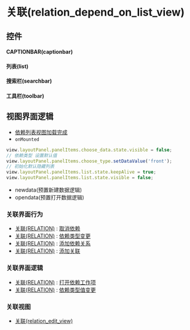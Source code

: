 # 关联(relation_depend_on_list_view)  <!-- {docsify-ignore-all} -->



## 控件
#### CAPTIONBAR(captionbar)
#### 列表(list)
#### 搜索栏(searchbar)
#### 工具栏(toolbar)

## 视图界面逻辑
  * [依赖列表视图加载完成](module/Base/relation/uilogic/dependency_load_success)
* `onMounted`
```javascript
view.layoutPanel.panelItems.choose_data.state.visible = false;
// 依赖类型 设置默认值
view.layoutPanel.panelItems.choose_type.setDataValue('front');
// 初始化默认隐藏列表
view.layoutPanel.panelItems.list.state.keepAlive = true;
view.layoutPanel.panelItems.list.state.visible = false;
```
  * newdata(预置新建数据逻辑)
  * opendata(预置打开数据逻辑)


### 关联界面行为
  * [关联(RELATION)](module/Base/relation) : [取消依赖](module/Base/relation#界面行为)
  * [关联(RELATION)](module/Base/relation) : [依赖类型变更](module/Base/relation#界面行为)
  * [关联(RELATION)](module/Base/relation) : [添加依赖关系](module/Base/relation#界面行为)
  * [关联(RELATION)](module/Base/relation) : [添加关联](module/Base/relation#界面行为)

### 关联界面逻辑
  * [关联(RELATION)](module/Base/relation) : [打开依赖工作项](module/Base/relation/uilogic/open_dependency)
  * [关联(RELATION)](module/Base/relation) : [依赖类型值变更](module/Base/relation/uilogic/dependency_onchange)

### 关联视图
  * [关联(relation_edit_view)](app/view/relation_edit_view)

<script>
 const { createApp } = Vue
  createApp({
    data() {
      return {

      }
    }
  }).use(ElementPlus).mount('#app')
</script>